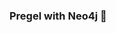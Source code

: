 ### Pregel with Neo4j 🚀

































































































































 








































